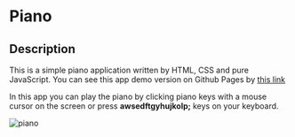 # Piano

## Description

This is a simple piano application written by HTML, CSS and pure JavaScript. You can see this app demo version on Github Pages by [this link](https://voverg.github.io/js-apps/piano)

In this app you can play the piano by clicking piano keys with a mouse cursor on the screen or press **awsedftgyhujkolp;** keys on your keyboard.

![piano](../main-project/img/piano.png)
